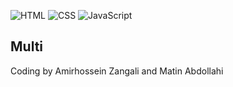 ![HTML](https://img.shields.io/badge/HTML-HTML5-f06529) ![CSS](https://img.shields.io/badge/CSS-CSS3-2965f1) ![JavaScript](https://img.shields.io/badge/JS-JavaScript-f0db4f)

## **Multi**
Coding by Amirhossein Zangali and Matin Abdollahi
